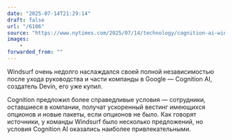 ```yaml
---
date: "2025-07-14T21:29:14"
draft: false
url: "/6106"
source: "https://www.nytimes.com/2025/07/14/technology/cognition-ai-windsurf.html"
images:
    -
forwarded_from: ""
---
```


Windsurf очень недолго наслаждался своей полной независимостью после ухода руководства и части компанды в Google — Cognition AI, создатель Devin, его уже купил.

Cognition предложил более справедливые условия — сотрудники, оставшиеся в компании, получат ускоренный вестинг имеющихся опционов и новые пакеты, если опционов не было. Как говорят источники, у команды Windsurf было несколько предложений, но условия Cognition AI оказались наиболее привлекательными.
